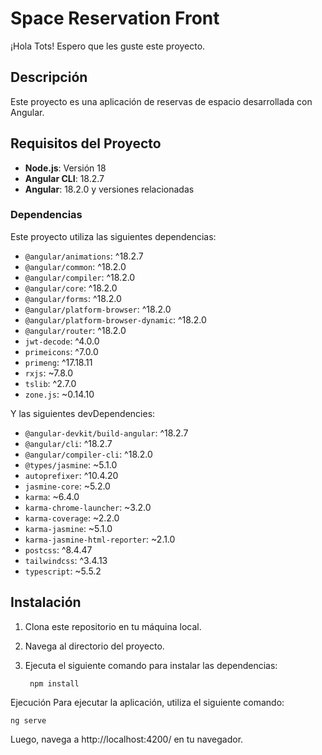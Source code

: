 # Space Reservation Front

¡Hola Tots! Espero que les guste este proyecto.

## Descripción

Este proyecto es una aplicación de reservas de espacio desarrollada con Angular.

## Requisitos del Proyecto

- **Node.js**: Versión 18
- **Angular CLI**: 18.2.7
- **Angular**: 18.2.0 y versiones relacionadas

### Dependencias

Este proyecto utiliza las siguientes dependencias:

- `@angular/animations`: ^18.2.7
- `@angular/common`: ^18.2.0
- `@angular/compiler`: ^18.2.0
- `@angular/core`: ^18.2.0
- `@angular/forms`: ^18.2.0
- `@angular/platform-browser`: ^18.2.0
- `@angular/platform-browser-dynamic`: ^18.2.0
- `@angular/router`: ^18.2.0
- `jwt-decode`: ^4.0.0
- `primeicons`: ^7.0.0
- `primeng`: ^17.18.11
- `rxjs`: ~7.8.0
- `tslib`: ^2.7.0
- `zone.js`: ~0.14.10

Y las siguientes devDependencies:

- `@angular-devkit/build-angular`: ^18.2.7
- `@angular/cli`: ^18.2.7
- `@angular/compiler-cli`: ^18.2.0
- `@types/jasmine`: ~5.1.0
- `autoprefixer`: ^10.4.20
- `jasmine-core`: ~5.2.0
- `karma`: ~6.4.0
- `karma-chrome-launcher`: ~3.2.0
- `karma-coverage`: ~2.2.0
- `karma-jasmine`: ~5.1.0
- `karma-jasmine-html-reporter`: ~2.1.0
- `postcss`: ^8.4.47
- `tailwindcss`: ^3.4.13
- `typescript`: ~5.5.2

## Instalación

1. Clona este repositorio en tu máquina local.
2. Navega al directorio del proyecto.
3. Ejecuta el siguiente comando para instalar las dependencias:

        npm install

Ejecución
Para ejecutar la aplicación, utiliza el siguiente comando:

    ng serve

Luego, navega a http://localhost:4200/ en tu navegador.
